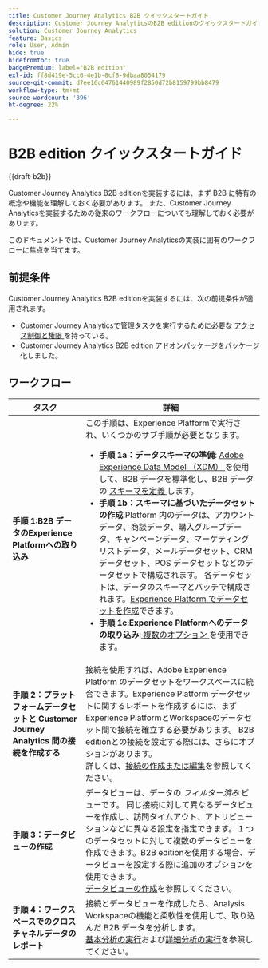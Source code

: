 ```yaml
---
title: Customer Journey Analytics B2B クイックスタートガイド
description: Customer Journey AnalyticsのB2B editionのクイックスタートガイド
solution: Customer Journey Analytics
feature: Basics
role: User, Admin
hide: true
hidefromtoc: true
badgePremium: label="B2B edition"
exl-id: ff8d419e-5cc6-4e1b-8cf8-9dbaa8054179
source-git-commit: d7ee16c64761440989f2850d72b8159799bb8479
workflow-type: tm+mt
source-wordcount: '396'
ht-degree: 22%

---
```


# B2B edition クイックスタートガイド

{{draft-b2b}}

Customer Journey Analytics B2B editionを実装するには、まず B2B に特有の概念や機能を理解しておく必要があります。 また、Customer Journey Analyticsを実装するための従来のワークフローについても理解しておく必要があります。

このドキュメントでは、Customer Journey Analyticsの実装に固有のワークフローに焦点を当てます。

## 前提条件

Customer Journey Analytics B2B editionを実装するには、次の前提条件が適用されます。

* Customer Journey Analyticsで管理タスクを実行するために必要な [ アクセス制御と権限 ](/help/technotes/access-control.md) を持っている。
* Customer Journey Analytics B2B edition アドオンパッケージをパッケージ化しました。


## ワークフロー

| タスク | 詳細 |
| --- | --- |
| **手順 1:B2B データのExperience Platformへの取り込み** | この手順は、Experience Platformで実行され、いくつかのサブ手順が必要となります。<ul><li>**手順 1a：データスキーマの準備**: [Adobe Experience Data Model （XDM） ](https://experienceleague.adobe.com/docs/experience-platform/xdm/home.html?lang=ja) を使用して、B2B データを標準化し、B2B データの [ スキーマを定義 ](https://experienceleague.adobe.com/ja/docs/experience-platform/rtcdp/schemas/b2b) します。</li><li>**手順 1b：スキーマに基づいたデータセットの作成**:Platform 内のデータは、アカウントデータ、商談データ、購入グループデータ、キャンペーンデータ、マーケティングリストデータ、メールデータセット、CRM データセット、POS データセットなどのデータセットで構成されます。 各データセットは、データのスキーマとバッチで構成されます。[Experience Platform でデータセットを作成](https://experienceleague.adobe.com/docs/platform-learn/getting-started-for-data-architects-and-data-engineers/create-datasets.html?lang=ja)できます。</li><li>**手順 1c:Experience Platformへのデータの取り込み**:[ 複数のオプション ](https://experienceleague.adobe.com/ja/docs/experience-platform/ingestion/home) を使用できます。</li></ul> |
| **手順 2：プラットフォームデータセットと Customer Journey Analytics 間の接続を作成する** | 接続を使用すれば、Adobe Experience Platform のデータセットをワークスペースに統合できます。Experience Platform データセットに関するレポートを作成するには、まずExperience PlatformとWorkspaceのデータセット間で接続を確立する必要があります。 B2B editionとの接続を設定する際には、さらにオプションがあります。 <br>詳しくは、[接続の作成または編集](/help/connections/create-connection.md)を参照してください。 |
| **手順 3：データビューの作成** | データビューは、データの *フィルター済み* ビューです。 同じ接続に対して異なるデータビューを作成し、訪問タイムアウト、アトリビューションなどに異なる設定を指定できます。 1 つのデータセットに対して複数のデータビューを作成できます。B2B editionを使用する場合、データビューを設定する際に追加のオプションを使用できます。<br>[データビューの作成](/help/data-views/create-dataview.md)を参照してください。 |
| **手順 4：ワークスペースでのクロスチャネルデータのレポート** | 接続とデータビューを作成したら、Analysis Workspaceの機能と柔軟性を使用して、取り込んだ B2B データを分析します。<br>[基本分析の実行](/help/analysis-workspace/perform-basic-analysis.md)および[詳細分析の実行](/help/analysis-workspace/perform-adv-analysis.md)を参照してください。 |

<!--

## Use Case

The [B2B Use Case ](../data-ingestion/data-ingestion.md) document provides an example use case on how to implement Customer  Journey Analytics B2B Edition.

-->